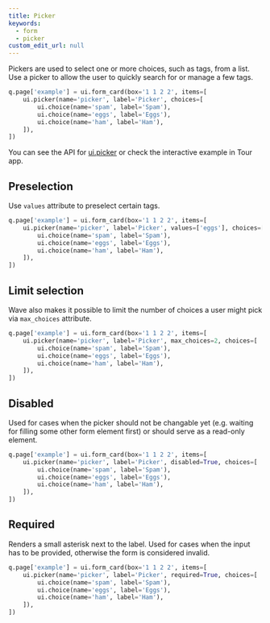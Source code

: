 ```yaml
---
title: Picker
keywords:
  - form
  - picker
custom_edit_url: null
---
```


Pickers are used to select one or more choices, such as tags, from a list.
Use a picker to allow the user to quickly search for or manage a few tags.

```py
q.page['example'] = ui.form_card(box='1 1 2 2', items=[
    ui.picker(name='picker', label='Picker', choices=[
        ui.choice(name='spam', label='Spam'),
        ui.choice(name='eggs', label='Eggs'),
        ui.choice(name='ham', label='Ham'),
    ]),
])
```

You can see the API for [ui.picker](/docs/api/ui#picker) or check the interactive example in Tour app.

## Preselection

Use `values` attribute to preselect certain tags.

```py
q.page['example'] = ui.form_card(box='1 1 2 2', items=[
    ui.picker(name='picker', label='Picker', values=['eggs'], choices=[
        ui.choice(name='spam', label='Spam'),
        ui.choice(name='eggs', label='Eggs'),
        ui.choice(name='ham', label='Ham'),
    ]),
])
```

## Limit selection

Wave also makes it possible to limit the number of choices a user might pick via `max_choices` attribute.

```py
q.page['example'] = ui.form_card(box='1 1 2 2', items=[
    ui.picker(name='picker', label='Picker', max_choices=2, choices=[
        ui.choice(name='spam', label='Spam'),
        ui.choice(name='eggs', label='Eggs'),
        ui.choice(name='ham', label='Ham'),
    ]),
])
```

## Disabled

Used for cases when the picker should not be changable yet (e.g. waiting for filling some other
form element first) or should serve as a read-only element.

```py
q.page['example'] = ui.form_card(box='1 1 2 2', items=[
    ui.picker(name='picker', label='Picker', disabled=True, choices=[
        ui.choice(name='spam', label='Spam'),
        ui.choice(name='eggs', label='Eggs'),
        ui.choice(name='ham', label='Ham'),
    ]),
])
```

## Required

Renders a small asterisk next to the label. Used for cases when the input has to be provided,
otherwise the form is considered invalid.

```py
q.page['example'] = ui.form_card(box='1 1 2 2', items=[
    ui.picker(name='picker', label='Picker', required=True, choices=[
        ui.choice(name='spam', label='Spam'),
        ui.choice(name='eggs', label='Eggs'),
        ui.choice(name='ham', label='Ham'),
    ]),
])
```
